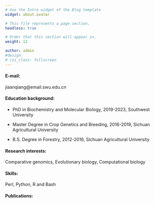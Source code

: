 ```yaml
---
# Use the Intro widget of the Blog template
widget: about.avatar

# This file represents a page section.
headless: true

# Order that this section will appear in.
weight: 12

author: admin
#design:
# css_class: fullscreen
---
```


#### <p align="left">E-mail:</p>
<p align="left">jiaanqiang@email.swu.edu.cn</p>

#### <p align="left">Education background:</p>
- <p align="left">PhD in Biochemistry and Molecular Biology, 2019-2023, Southwest University</p>
- <p align="left">Master Degree in Crop Genetics and Breeding, 2016-2019, Sichuan Agricultural University</p>
- <p align="left">B.S. Degree in Forestry, 2012-2016, Sichuan Agricultural University</p>

#### <p align="left">Research interests:</p>
<p align="left">Comparative genomics, Evolutionary biology, Computational biology</p>

#### <p align="left">Skills:</p>
<p align="left">Perl, Python, R and Bash</p>

#### <p align="left">Publications:</p>
